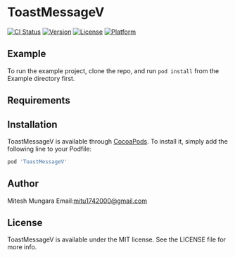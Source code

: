 # ToastMessageV

[![CI Status](http://img.shields.io/travis/ishusuvagia@gmail.com/ToastMessageV.svg?style=flat)](https://travis-ci.org/ishusuvagia@gmail.com/ToastMessageV)
[![Version](https://img.shields.io/cocoapods/v/ToastMessageV.svg?style=flat)](http://cocoapods.org/pods/ToastMessageV)
[![License](https://img.shields.io/cocoapods/l/ToastMessageV.svg?style=flat)](http://cocoapods.org/pods/ToastMessageV)
[![Platform](https://img.shields.io/cocoapods/p/ToastMessageV.svg?style=flat)](http://cocoapods.org/pods/ToastMessageV)

## Example

To run the example project, clone the repo, and run `pod install` from the Example directory first.

## Requirements

## Installation

ToastMessageV is available through [CocoaPods](http://cocoapods.org). To install
it, simply add the following line to your Podfile:

```ruby
pod 'ToastMessageV'
```

## Author

 Mitesh Mungara Email:mitu1742000@gmail.com

## License

ToastMessageV is available under the MIT license. See the LICENSE file for more info.
